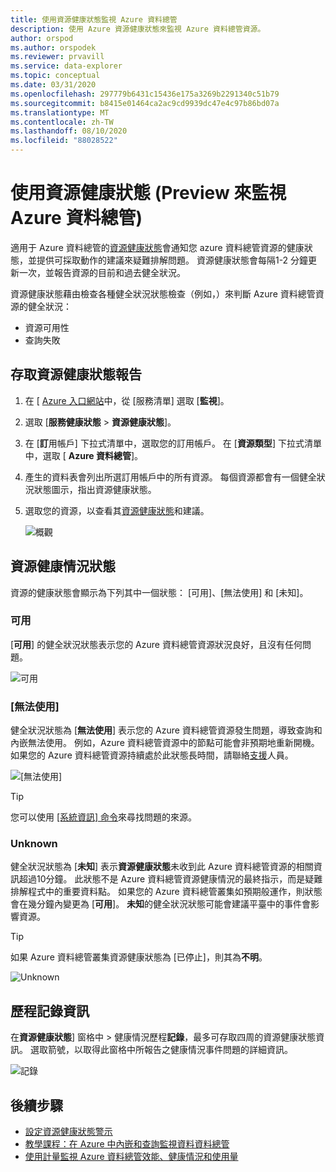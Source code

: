 ```yaml
---
title: 使用資源健康狀態監視 Azure 資料總管
description: 使用 Azure 資源健康狀態來監視 Azure 資料總管資源。
author: orspod
ms.author: orspodek
ms.reviewer: prvavill
ms.service: data-explorer
ms.topic: conceptual
ms.date: 03/31/2020
ms.openlocfilehash: 297779b6431c15436e175a3269b2291340c51b79
ms.sourcegitcommit: b8415e01464ca2ac9cd9939dc47e4c97b86bd07a
ms.translationtype: MT
ms.contentlocale: zh-TW
ms.lasthandoff: 08/10/2020
ms.locfileid: "88028522"
---
```

# <a name="monitor-azure-data-explorer-using-resource-health-preview"></a>使用資源健康狀態 (Preview 來監視 Azure 資料總管) 

適用于 Azure 資料總管的[資源健康狀態](/azure/service-health/resource-health-overview)會通知您 azure 資料總管資源的健康狀態，並提供可採取動作的建議來疑難排解問題。 資源健康狀態會每隔1-2 分鐘更新一次，並報告資源的目前和過去健全狀況。 

資源健康狀態藉由檢查各種健全狀況狀態檢查（例如，）來判斷 Azure 資料總管資源的健全狀況：
* 資源可用性
* 查詢失敗

## <a name="access-resource-health-reporting"></a>存取資源健康狀態報告

1. 在 [ [Azure 入口網站](https://portal.azure.com/)中，從 [服務清單] 選取 [**監視**]。
1. 選取 [**服務健康狀態**  >  **資源健康狀態**]。
1. 在 [**訂**用帳戶] 下拉式清單中，選取您的訂用帳戶。 在 [**資源類型**] 下拉式清單中，選取 [ **Azure 資料總管**]。
1. 產生的資料表會列出所選訂用帳戶中的所有資源。 每個資源都會有一個健全狀況狀態圖示，指出資源健康狀態。
1. 選取您的資源，以查看其[資源健康狀態](#resource-health-status)和建議。

    ![概觀](media/monitor-with-resource-health/resource-health-overview.png)

## <a name="resource-health-status"></a>資源健康情況狀態

資源的健康狀態會顯示為下列其中一個狀態： [可用]、[無法使用] 和 [未知]。

### <a name="available"></a>可用

[**可用**] 的健全狀況狀態表示您的 Azure 資料總管資源狀況良好，且沒有任何問題。

![可用](media/monitor-with-resource-health/available.png)

### <a name="unavailable"></a>[無法使用]

健全狀況狀態為 [**無法使用**] 表示您的 Azure 資料總管資源發生問題，導致查詢和內嵌無法使用。 例如，Azure 資料總管資源中的節點可能會非預期地重新開機。 如果您的 Azure 資料總管資源持續處於此狀態長時間，請聯絡[支援]()人員。

![[無法使用]](media/monitor-with-resource-health/unavailable.png)

> [!TIP]
> 您可以使用 [[系統資訊] 命令](kusto/management/systeminfo.md)來尋找問題的來源。

### <a name="unknown"></a>Unknown

健全狀況狀態為 [**未知**] 表示**資源健康狀態**未收到此 Azure 資料總管資源的相關資訊超過10分鐘。 此狀態不是 Azure 資料總管資源健康情況的最終指示，而是疑難排解程式中的重要資料點。 如果您的 Azure 資料總管叢集如預期般運作，則狀態會在幾分鐘內變更為 [**可用**]。 **未知**的健全狀況狀態可能會建議平臺中的事件會影響資源。 

> [!TIP]
> 如果 Azure 資料總管叢集資源健康狀態為 [已停止]，則其為**不明**。

![Unknown](media/monitor-with-resource-health/unknown.png)

## <a name="historical-information"></a>歷程記錄資訊

在**資源健康狀態**] 窗格中 > 健康情況歷程**記錄**，最多可存取四周的資源健康狀態資訊。 選取箭號，以取得此窗格中所報告之健康情況事件問題的詳細資訊。 

![記錄](media/monitor-with-resource-health/healthhistory.png)

## <a name="next-steps"></a>後續步驟

* [設定資源健康狀態警示](https://docs.microsoft.com/azure/service-health/resource-health-alert-arm-template-guide)
* [教學課程：在 Azure 中內嵌和查詢監視資料資料總管](ingest-data-no-code.md)
* [使用計量監視 Azure 資料總管效能、健康情況和使用量](using-metrics.md)

